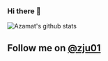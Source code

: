 ### Hi there 👋

![Azamat's github stats](https://github-readme-stats-eight-blond-58.vercel.app/api?username=zju1&count_private=true&show_icons=true&theme=dracula)

## Follow me on [@zju01](https://www.linkedin.com/in/zju01/)
<!--
Here are some ideas to get you started:

- 🔭 I’m currently working on ...
- 🌱 I’m currently learning ...
- 👯 I’m looking to collaborate on ...
- 🤔 I’m looking for help with ...
- 💬 Ask me about ...
- 📫 How to reach me: ...
- 😄 Pronouns: ...
- ⚡ Fun fact: ...
-->
